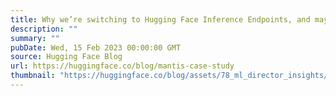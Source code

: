 ```yaml
---
title: Why we’re switching to Hugging Face Inference Endpoints, and maybe you should too
description: ""
summary: ""
pubDate: Wed, 15 Feb 2023 00:00:00 GMT
source: Hugging Face Blog
url: https://huggingface.co/blog/mantis-case-study
thumbnail: "https://huggingface.co/blog/assets/78_ml_director_insights/mantis1.png"
---
```


